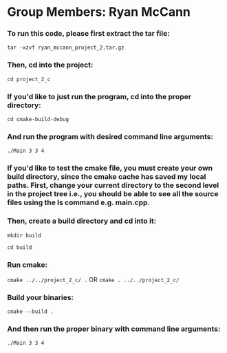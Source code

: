 # Group Members: Ryan McCann

### To run this code, please first extract the tar file:
```tar -xzvf ryan_mccann_project_2.tar.gz```

### Then, cd into the project:
```cd project_2_c```

### If you'd like to just run the program, cd into the proper directory:
```cd cmake-build-debug```

### And run the program with desired command line arguments:
```./Main 3 3 4```

### If you'd like to test the cmake file, you must create your own build directory, since the cmake cache has saved my local paths. First, change your current directory to the second level in the project tree i.e., you should be able to see all the source files using the ls command e.g. main.cpp.

### Then, create a build directory and cd into it:
```mkdir build```

```cd build```

### Run cmake:
```cmake ../../project_2_c/ .``` OR ```cmake . ../../project_2_c/```

### Build your binaries:
```cmake --build .```

### And then run the proper binary with command line arguments:
```./Main 3 3 4```
